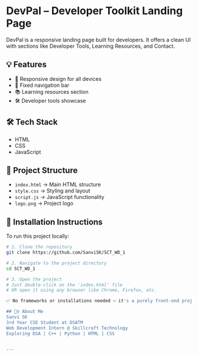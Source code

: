 # DevPal – Developer Toolkit Landing Page

DevPal is a responsive landing page built for developers. It offers a clean UI with sections like Developer Tools, Learning Resources, and Contact.

## 💡 Features

- 🚀 Responsive design for all devices  
- 📌 Fixed navigation bar  
- 📚 Learning resources section  
- 🛠️ Developer tools showcase  

## 🛠️ Tech Stack

- HTML  
- CSS  
- JavaScript  

## 📁 Project Structure

- `index.html` → Main HTML structure  
- `style.css` → Styling and layout  
- `script.js` → JavaScript functionality  
- `logo.png` → Project logo  

## 🧩 Installation Instructions

To run this project locally:

```bash
# 1. Clone the repository
git clone https://github.com/SanviSK/SCT_WD_1

# 2. Navigate to the project directory
cd SCT_WD_1

# 3. Open the project
# Just double-click on the 'index.html' file
# OR open it using any browser like Chrome, Firefox, etc.

✅ No frameworks or installations needed — it's a purely front-end project ready to go!

## 🙋‍♀️ About Me
Sanvi SK
3rd Year CSE Student at DSATM
Web Development Intern @ Skillcraft Technology
Exploring DSA | C++ | Python | HTML | CSS


---


